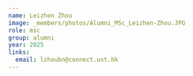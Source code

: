 ```yaml
---
name: Leizhen Zhou
image: _members/photos/Alumni_MSc_Leizhen-Zhou.JPG
role: msc
group: alumni
year: 2025
links:
  email: lzhoubn@connect.ust.hk
---
```


